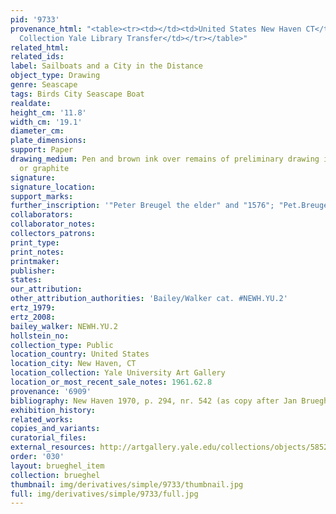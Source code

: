```yaml
---
pid: '9733'
provenance_html: "<table><tr><td></td><td>United States New Haven CT</td><td>Egmont
  Collection Yale Library Transfer</td></tr></table>"
related_html: 
related_ids: 
label: Sailboats and a City in the Distance
object_type: Drawing
genre: Seascape
tags: Birds City Seascape Boat
realdate: 
height_cm: '11.8'
width_cm: '19.1'
diameter_cm: 
plate_dimensions: 
support: Paper
drawing_medium: Pen and brown ink over remains of preliminary drawing in black chalk
  or graphite
signature: 
signature_location: 
support_marks: 
further_inscription: '"Peter Breugel the elder" and "1576"; "Pet.Breugel/[cross]1576"'
collaborators: 
collaborator_notes: 
collectors_patrons: 
print_type: 
print_notes: 
printmaker: 
publisher: 
states: 
our_attribution: 
other_attribution_authorities: 'Bailey/Walker cat. #NEWH.YU.2'
ertz_1979: 
ertz_2008: 
bailey_walker: NEWH.YU.2
hollstein_no: 
collection_type: Public
location_country: United States
location_city: New Haven, CT
location_collection: Yale University Art Gallery
location_or_most_recent_sale_notes: 1961.62.8
provenance: '6909'
bibliography: New Haven 1970, p. 294, nr. 542 (as copy after Jan Brueghel the Elder)
exhibition_history: 
related_works: 
copies_and_variants: 
curatorial_files: 
external_resources: http://artgallery.yale.edu/collections/objects/58528
order: '030'
layout: brueghel_item
collection: brueghel
thumbnail: img/derivatives/simple/9733/thumbnail.jpg
full: img/derivatives/simple/9733/full.jpg
---
```

